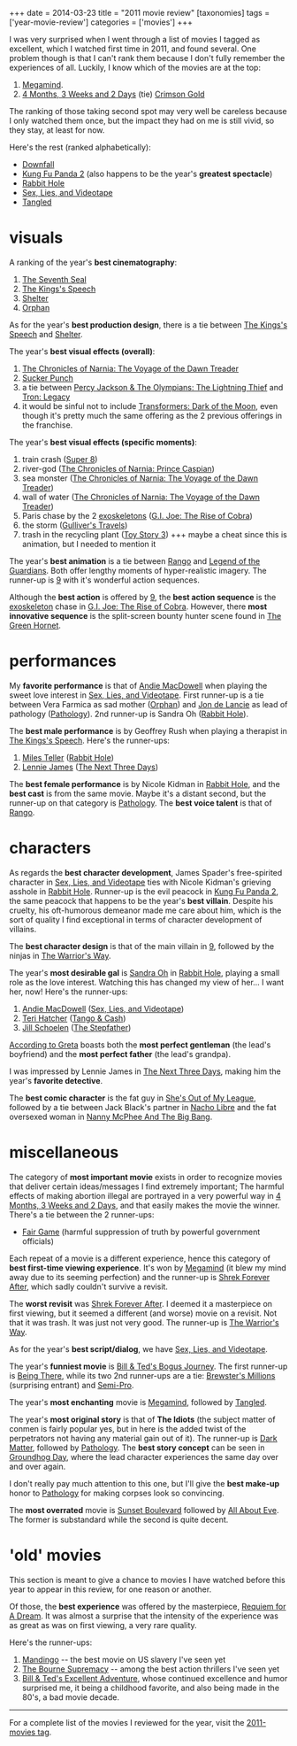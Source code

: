 +++
date = 2014-03-23
title = "2011 movie review"
[taxonomies]
tags = ['year-movie-review']
categories = ['movies']
+++

I was very surprised when I went through a list of movies I tagged as
excellent, which I watched first time in 2011, and found several. One
problem though is that I can't rank them because I don't fully
remember the experiences of all. Luckily, I know which of the movies are
at the top:

1.  [Megamind].
2.  [4 Months, 3 Weeks and 2 Days] (tie) [Crimson Gold]

The ranking of those taking second spot may very well be careless
because I only watched them once, but the impact they had on me is still
vivid, so they stay, at least for now.

Here's the rest (ranked alphabetically):

-   [Downfall]
-   [Kung Fu Panda 2] (also happens to be the year's **greatest
    spectacle**)
-   [Rabbit Hole]
-   [Sex, Lies, and Videotape]
-   [Tangled]

visuals
=======

A ranking of the year's **best cinematography**:

1.  [The Seventh Seal]
2.  [The Kings's Speech]
3.  [Shelter]
4.  [Orphan]

As for the year's **best production design**, there is a tie between
[The Kings's Speech] and [Shelter].

The year's **best visual effects (overall)**:

1.  [The Chronicles of Narnia: The Voyage of the Dawn Treader]
2.  [Sucker Punch]
3.  a tie between [Percy Jackson & The Olympians: The Lightning Thief]
    and [Tron: Legacy]
4.  it would be sinful not to include [Transformers: Dark of the Moon],
    even though it's pretty much the same offering as the 2 previous
    offerings in the franchise.

The year's **best visual effects (specific moments)**:

1.  train crash ([Super 8])
2.  river-god ([The Chronicles of Narnia: Prince Caspian])
3.  sea monster ([The Chronicles of Narnia: The Voyage of the Dawn
    Treader])
4.  wall of water ([The Chronicles of Narnia: The Voyage of the Dawn
    Treader])
5.  Paris chase by the 2 [exoskeletons] ([G.I. Joe: The Rise of Cobra])
6.  the storm ([Gulliver's Travels])
7.  trash in the recycling plant ([Toy Story 3]) +++ maybe a cheat since
    this is animation, but I needed to mention it

The year's **best animation** is a tie between [Rango] and [Legend of
the Guardians]. Both offer lengthy moments of hyper-realistic imagery.
The runner-up is [9] with it's wonderful action sequences.

Although the **best action** is offered by [9], the **best action
sequence** is the [exoskeleton][exoskeletons] chase in [G.I. Joe: The
Rise of Cobra]. However, there **most innovative sequence** is the
split-screen bounty hunter scene found in [The Green Hornet].

performances
============

My **favorite performance** is that of [Andie MacDowell] when playing
the sweet love interest in [Sex, Lies, and Videotape]. First runner-up
is a tie between Vera Farmica as sad mother ([Orphan]) and [Jon de
Lancie] as lead of pathology ([Pathology]). 2nd runner-up is Sandra Oh
([Rabbit Hole]).

The **best male performance** is by Geoffrey Rush when playing a
therapist in [The Kings's Speech]. Here's the runner-ups:

1.  [Miles Teller] ([Rabbit Hole])
3.  [Lennie James] ([The Next Three Days])

The **best female performance** is by Nicole Kidman in [Rabbit Hole],
and the **best cast** is from the same movie. Maybe it's a distant
second, but the runner-up on that category is [Pathology]. The **best
voice talent** is that of [Rango].

characters
==========

As regards the **best character development**, James Spader's
free-spirited character in [Sex, Lies, and Videotape] ties with Nicole
Kidman's grieving asshole in [Rabbit Hole]. Runner-up is the evil
peacock in [Kung Fu Panda 2], the same peacock that happens to be the
year's **best villain**. Despite his cruelty, his oft-humorous demeanor
made me care about him, which is the sort of quality I find exceptional
in terms of character development of villains.

The **best character design** is that of the main villain in [9],
followed by the ninjas in [The Warrior's Way].

The year's **most desirable gal** is [Sandra Oh] in [Rabbit Hole],
playing a small role as the love interest. Watching this has changed my
view of her... I want her, now! Here's the runner-ups:

1.  [Andie MacDowell] ([Sex, Lies, and Videotape])
2.  [Teri Hatcher] ([Tango & Cash])
3.  [Jill Schoelen] ([The Stepfather])

[According to Greta] boasts both the **most perfect gentleman** (the
lead's boyfriend) and the **most perfect father** (the lead's
grandpa).

I was impressed by Lennie James in [The Next Three Days], making him the
year's **favorite detective**.

The **best comic character** is the fat guy in [She's Out of My
League], followed by a tie between Jack Black's partner in [Nacho
Libre] and the fat oversexed woman in [Nanny McPhee And The Big Bang].

miscellaneous
=============

The category of **most important movie** exists in order to recognize
movies that deliver certain ideas/messages I find extremely important;
The harmful effects of making abortion illegal are portrayed in a very
powerful way in [4 Months, 3 Weeks and 2 Days], and that easily makes
the movie the winner. There's a tie between the 2 runner-ups:

-   [Fair Game] (harmful suppression of truth by powerful government
    officials)

Each repeat of a movie is a different experience, hence this category of
**best first-time viewing experience**. It's won by [Megamind] (it blew
my mind away due to its seeming perfection) and the runner-up is [Shrek
Forever After], which sadly couldn't survive a revisit.

The **worst revisit** was [Shrek Forever After]. I deemed it a
masterpiece on first viewing, but it seemed a different (and worse)
movie on a revisit. Not that it was trash. It was just not very good.
The runner-up is [The Warrior's Way].

As for the year's **best script/dialog**, we have [Sex, Lies, and Videotape].

The year's **funniest movie** is [Bill & Ted's Bogus Journey]. The
first runner-up is [Being There], while its two 2nd runner-ups are a
tie: [Brewster's Millions] (surprising entrant) and [Semi-Pro].

The year's **most enchanting** movie is [Megamind], followed by
[Tangled].

The year's **most original story** is that of **The Idiots** (the
subject matter of conmen is fairly popular yes, but in here is the added
twist of the perpetrators not having any material gain out of it). The
runner-up is [Dark Matter], followed by [Pathology]. The **best story
concept** can be seen in [Groundhog Day], where the lead character
experiences the same day over and over again.

I don't really pay much attention to this one, but I'll give the
**best make-up** honor to [Pathology] for making corpses look so
convincing.

The **most overrated** movie is [Sunset Boulevard] followed by [All
About Eve]. The former is substandard while the second is quite decent.

'old' movies
==============

This section is meant to give a chance to movies I have watched before
this year to appear in this review, for one reason or another.

Of those, the **best experience** was offered by the masterpiece,
[Requiem for A Dream]. It was almost a surprise that the intensity of
the experience was as great as was on first viewing, a very rare
quality.

Here's the runner-ups:

1.  [Mandingo] -- the best movie on US slavery I've seen yet
2.  [The Bourne Supremacy] -- among the best action thrillers I've seen
    yet
3.  [Bill & Ted's Excellent Adventure], whose continued excellence and
    humor surprised me, it being a childhood favorite, and also being
    made in the 80's, a bad movie decade.

---

For a complete list of the movies I reviewed for the year, visit the
[2011-movies tag].

  [Megamind]: @/megamind-2010.md
  [4 Months, 3 Weeks and 2 Days]: @/4-months-3-weeks-and-2-days-2007.md
  [Crimson Gold]: @/crimson-gold-2003.md
  [Downfall]: @/downfall-2004.md
  [Kung Fu Panda 2]: @/kung-fu-panda-2-2011.md
  [Rabbit Hole]: @/rabbit-hole-2010.md
  [Sex, Lies, and Videotape]: @/sex-lies-and-videotape-1989.md
  [Tangled]: @/tangled-2010.md
  [The Seventh Seal]: @/the-seventh-seal-1957.md
  [The Kings's Speech]: @/the-king-s-speech-2010.md
  [Shelter]: @/shelter-2010.md
  [Orphan]: @/orphan-2009.md
  [The Chronicles of Narnia: The Voyage of the Dawn Treader]: @/the-chronicles-of-narnia-the-voyage-of-the-dawn-treader-2010.md
  [Sucker Punch]: @/sucker-punch-2011.md
  [Percy Jackson & The Olympians: The Lightning Thief]: @/percy-jackson-the-olympians-the-lightning-thief-2010.md
  [Tron: Legacy]: @/tron-legacy-2010.md
  [Transformers: Dark of the Moon]: @/transformers-dark-of-the-moon-2011.md
  [Super 8]: @/super-8-2011.md
  [The Chronicles of Narnia: Prince Caspian]: @/the-chronicles-of-narnia-prince-caspian-2008.md
  [exoskeletons]: http://en.wikipedia.org/wiki/Powered_exoskeleton
  [G.I. Joe: The Rise of Cobra]: @/g-i-joe-the-rise-of-cobra-2009.md
  [Gulliver's Travels]: @/gulliver-s-travels-2010.md
  [Toy Story 3]: @/toy-story-3-2010.md
  [Rango]: @/rango-2011.md
  [Legend of the Guardians]: @/legend-of-the-guardians-the-owls-of-ga-hoole-2010.md
  [9]: @/9-2009.md
  [The Green Hornet]: @/the-green-hornet-2011.md
  [Andie MacDowell]: http://en.wikipedia.org/wiki/Andie_MacDowell
  [Jon de Lancie]: http://en.wikipedia.org/wiki/John_de_Lancie
  [Pathology]: @/pathology-2008.md
  [Miles Teller]: http://en.wikipedia.org/wiki/Miles_Teller
  [Lennie James]: http://en.wikipedia.org/wiki/Lennie_James
  [The Next Three Days]: @/the-next-three-days-2010.md
  [Get Him to the Greek]: @/get-him-to-the-greek-2010.md
  [The Warrior's Way]: @/the-warrior-s-way-2010.md
  [Sandra Oh]: http://en.wikipedia.org/wiki/Sandra_Oh
  [Teri Hatcher]: http://en.wikipedia.org/wiki/Teri_Hatcher
  [Tango & Cash]: @/tango-cash-1989.md
  [Jill Schoelen]: http://en.wikipedia.org/wiki/Jill_Schoelen
  [The Stepfather]: @/the-stepfather-1987.md
  [According to Greta]: @/according-to-greta-2009.md
  [She's Out of My League]: @/she-s-out-of-my-league-2010.md
  [Nacho Libre]: @/nacho-libre-2006.md
  [Nanny McPhee And The Big Bang]: @/nanny-mcphee-and-the-big-bang-2010.md
  [Fair Game]: @/fair-game.md
  [Shrek Forever After]: @/shrek-forever-after-2010.md
  [Bill & Ted's Bogus Journey]: @/bill-ted-s-bogus-journey-1991.md
  [Being There]: @/being-there-1979.md
  [Brewster's Millions]: @/brewster-s-millions-1985.md
  [Semi-Pro]: @/semi-pro-2008.md
  [Dark Matter]: @/dark-matter-2007.md
  [Groundhog Day]: @/groundhog-day-1993.md
  [Sunset Boulevard]: @/sunset-boulevard-1950.md
  [All About Eve]: @/all-about-eve-1950.md
  [Requiem for A Dream]: @/requiem-for-a-dream-2000.md
  [Mandingo]: @/mandingo-1975.md
  [The Bourne Supremacy]: @/the-bourne-supremacy-2004.md
  [Bill & Ted's Excellent Adventure]: @/bill-ted-s-excellent-adventure-1989.md
  [2011-movies tag]: http://tshepang.github.io/tags/2011-movie
